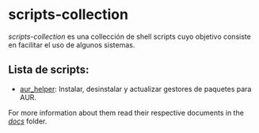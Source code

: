 # scripts-collection
*scripts-collection* es una collección de shell scripts cuyo objetivo consiste en facilitar el uso de algunos sistemas.

## Lista de scripts:
- [aur_helper](/scripts/aur_helper):  Instalar, desinstalar y actualizar gestores de paquetes para AUR.

For more information about them read their respective documents in the [*docs*](/docs) folder.